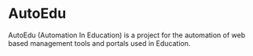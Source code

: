 # AutoEdu
AutoEdu (Automation In Education) is a project for the automation of web based management tools and portals used in Education.
